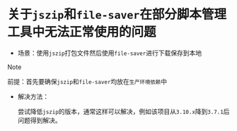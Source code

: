 # 关于`jszip`和`file-saver`在部分脚本管理工具中无法正常使用的问题

- 场景：使用`jszip`打包文件然后使用`file-saver`进行下载保存到本地

> [!note]
>
> 前提：首先要确保`jszip`和`file-saver`均放在`生产环境依赖`中

- 解决方法：

  尝试降低`jszip`的版本，通常这样可以解决，例如该项目从`3.10.x`降到`3.7.1`后问题得到解决。

  
